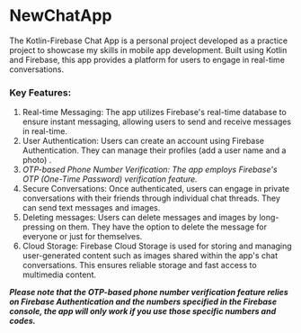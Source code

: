# NewChatApp
The Kotlin-Firebase Chat App is a personal project developed as a practice project to showcase my skills in mobile app development. Built using Kotlin and Firebase, this app provides a platform for users to engage in real-time conversations.

### Key Features:

1. Real-time Messaging: The app utilizes Firebase's real-time database to ensure instant messaging, allowing users to send and receive messages in real-time.
2. User Authentication: Users can create an account using Firebase Authentication. They can manage their profiles (add a user name and a photo) . 
3. *OTP-based Phone Number Verification: The app employs Firebase's OTP (One-Time Password) verification feature.* 
4. Secure Conversations: Once authenticated, users can engage in private conversations with their friends through individual chat threads. They can send text messages and images.
5. Deleting messages: Users can delete messages and images by long-pressing on them. They have the option to delete the message for everyone or just for themselves.
6. Cloud Storage: Firebase Cloud Storage is used for storing and managing user-generated content such as images shared within the app's chat conversations. This ensures reliable storage and fast access to multimedia content.

***Please note that the OTP-based phone number verification feature relies on Firebase Authentication and the numbers specified in the Firebase console, the app will only work if you use those specific numbers and codes.***
